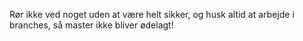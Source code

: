 Rør ikke ved noget uden at være helt sikker, og husk altid at 
arbejde i branches, så master ikke bliver ødelagt!